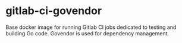 # gitlab-ci-govendor
Base docker image for running Gitlab CI jobs dedicated to testing and building Go code. Govendor is used for dependency management.
